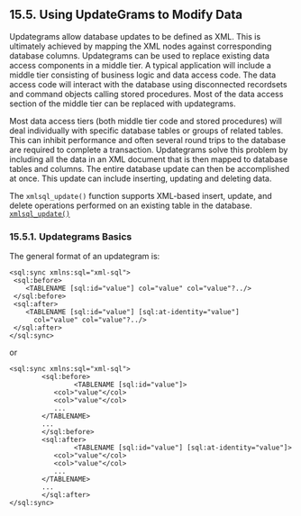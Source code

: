 <div id="updategrams" class="section">

<div class="titlepage">

<div>

<div>

## 15.5. Using UpdateGrams to Modify Data

</div>

</div>

</div>

Updategrams allow database updates to be defined as XML. This is
ultimately achieved by mapping the XML nodes against corresponding
database columns. Updategrams can be used to replace existing data
access components in a middle tier. A typical application will include a
middle tier consisting of business logic and data access code. The data
access code will interact with the database using disconnected
recordsets and command objects calling stored procedures. Most of the
data access section of the middle tier can be replaced with updategrams.

Most data access tiers (both middle tier code and stored procedures)
will deal individually with specific database tables or groups of
related tables. This can inhibit performance and often several round
trips to the database are required to complete a transaction.
Updategrams solve this problem by including all the data in an XML
document that is then mapped to database tables and columns. The entire
database update can then be accomplished at once. This update can
include inserting, updating and deleting data.

The `xmlsql_update()` function supports XML-based insert, update, and
delete operations performed on an existing table in the database.
<a href="fn_xmlsql_update.html" class="link" title="xmlsql_update"><code
class="function">xmlsql_update()</code></a>

<div id="updategrambasics" class="section">

<div class="titlepage">

<div>

<div>

### 15.5.1. Updategrams Basics

</div>

</div>

</div>

The general format of an updategram is:

``` programlisting
<sql:sync xmlns:sql="xml-sql">
 <sql:before>
    <TABLENAME [sql:id="value"] col="value" col="value"?../>
 </sql:before>
 <sql:after>
    <TABLENAME [sql:id="value"] [sql:at-identity="value"]
      col="value" col="value"?../>
 </sql:after>
</sql:sync>
```

or

``` programlisting
<sql:sync xmlns:sql="xml-sql">
        <sql:before>
                <TABLENAME [sql:id="value"]>
           <col>"value"</col>
           <col>"value"</col>
           ...
        </TABLENAME>
        ...
        </sql:before>
        <sql:after>
                <TABLENAME [sql:id="value"] [sql:at-identity="value"]>
           <col>"value"</col>
           <col>"value"</col>
           ...
        </TABLENAME>
        ...
        </sql:after>
</sql:sync>
```

</div>

</div>
